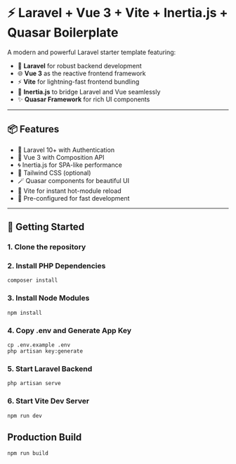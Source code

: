 # ⚡ Laravel + Vue 3 + Vite + Inertia.js + Quasar Boilerplate

A modern and powerful Laravel starter template featuring:

- 🚀 **Laravel** for robust backend development  
- 🌐 **Vue 3** as the reactive frontend framework  
- ⚡ **Vite** for lightning-fast frontend bundling  
- 🔗 **Inertia.js** to bridge Laravel and Vue seamlessly  
- ✨ **Quasar Framework** for rich UI components  

---

## 📦 Features

- 🔧 Laravel 10+ with Authentication
- 🧠 Vue 3 with Composition API
- 🌀 Inertia.js for SPA-like performance
- 💨 Tailwind CSS (optional)
- 🪄 Quasar components for beautiful UI
- 🎯 Vite for instant hot-module reload
- 🧪 Pre-configured for fast development

---

## 🚀 Getting Started

### 1. Clone the repository

### 2. Install PHP Dependencies
    composer install
### 3. Install Node Modules
    npm install
### 4. Copy .env and Generate App Key
    cp .env.example .env
    php artisan key:generate
### 5.  Start Laravel Backend
    php artisan serve
### 6.  Start Vite Dev Server
    npm run dev

##  Production Build
    npm run build




